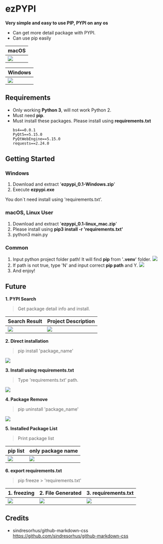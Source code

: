 # ezPYPI
**Very simple and easy to use PIP, PYPI on any os**
* Can get more detail package with PYPI.
* Can use pip easily

| macOS |
| -------- |
| ![](https://i.imgur.com/0OldkHS.png)|

| Windows |
| -------- |
|![](https://i.imgur.com/hJtkYKy.png)|

## Requirements
* Only working **Python 3**, will not work Python 2.
* Must need **pip**.
* Must install these packages. Please install using **requirements.txt**
    ```
    bs4==0.0.1
    PyQt5==5.15.0
    PyQtWebEngine==5.15.0
    requests==2.24.0
    ```
## Getting Started
### Windows
1. Download and extract '**ezpypi_0.1-Windows.zip**' 
2. Execute **ezpypi.exe**

You don`t need install using 'requirements.txt'.
### macOS, Linux User
1. Download and extract '**ezpypi_0.1-linux_mac.zip**'
2. Please install using **pip3 install -r 'requirements.txt'**
3. python3 main.py
### Common
1. Input python project folder path! It will find **pip** from '**.venv**' folder.
![](https://i.imgur.com/oMEU8Zh.png)
2. If path is not true, type 'N' and input correct **pip path** and Y.
![](https://i.imgur.com/AL5dfi4.png)
3. And enjoy!

## Future
**1. PYPI Search**
> Get package detail info and install.

| Search Result | Project Description |
| -------- | -------- |
| ![](https://i.imgur.com/8qKdyO5.png)  | ![](https://i.imgur.com/IUarKff.png) |

**2. Direct installation**
> pip install 'package_name'

![](https://i.imgur.com/AxGmlF5.png)

**3. Install using requirements.txt**
> Type 'requirements.txt' path.

![](https://i.imgur.com/69rdJTE.png)

**4. Package Remove**
>pip uninstall 'package_name'

![](https://i.imgur.com/Jg00Xep.png)

**5. Installed Package List**
>Print package list

| pip list | only package name |
| -------- | -------- |
| ![](https://i.imgur.com/uIBBOTi.png)     | ![](https://i.imgur.com/m3SmC3E.png)    |

**6. export requirements.txt**
> pip freeze > 'requirements.txt'

| 1. freezing | 2. File Generated | 3. requirements.txt |
| -------- | -------- | -------- |
| ![](https://i.imgur.com/KtY3bXP.png)    | ![](https://i.imgur.com/SYBXDdb.png)     | ![](https://i.imgur.com/MFGNVQZ.png)     |

## Credits
* sindresorhus/github-markdown-css
https://github.com/sindresorhus/github-markdown-css
